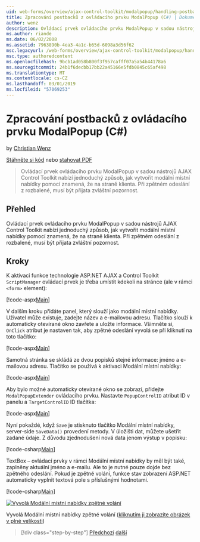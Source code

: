 ```yaml
---
uid: web-forms/overview/ajax-control-toolkit/modalpopup/handling-postbacks-from-a-modalpopup-cs
title: Zpracování postbacků z ovládacího prvku ModalPopup (C#) | Dokumentace Microsoftu
author: wenz
description: Ovládací prvek ovládacího prvku ModalPopup v sadou nástrojů AJAX Control Toolkit nabízí jednoduchý způsob, jak vytvořit modální místní nabídky pomocí znamená, že na straně klienta. Zvláštní pozornost musí být provedeny, když pos...
ms.author: riande
ms.date: 06/02/2008
ms.assetid: 7963890b-4ea3-4a1c-b65d-6098a3d56f62
msc.legacyurl: /web-forms/overview/ajax-control-toolkit/modalpopup/handling-postbacks-from-a-modalpopup-cs
msc.type: authoredcontent
ms.openlocfilehash: 9bcb1ad058b800f3f957cafff07a5a54b44178a6
ms.sourcegitcommit: 24b1f6decbb17bb22a45166e5fdb0845c65af498
ms.translationtype: MT
ms.contentlocale: cs-CZ
ms.lasthandoff: 03/01/2019
ms.locfileid: "57069253"
---
```

<a name="handling-postbacks-from-a-modalpopup-c"></a>Zpracování postbacků z ovládacího prvku ModalPopup (C#)
====================
by [Christian Wenz](https://github.com/wenz)

[Stáhněte si kód](http://download.microsoft.com/download/2/4/0/24052038-f942-4336-905b-b60ae56f0dd5/ModalPopup3.cs.zip) nebo [stahovat PDF](http://download.microsoft.com/download/b/6/a/b6ae89ee-df69-4c87-9bfb-ad1eb2b23373/modalpopup3CS.pdf)

> Ovládací prvek ovládacího prvku ModalPopup v sadou nástrojů AJAX Control Toolkit nabízí jednoduchý způsob, jak vytvořit modální místní nabídky pomocí znamená, že na straně klienta. Při zpětném odeslání z rozbalené, musí být přijata zvláštní pozornost.


## <a name="overview"></a>Přehled

Ovládací prvek ovládacího prvku ModalPopup v sadou nástrojů AJAX Control Toolkit nabízí jednoduchý způsob, jak vytvořit modální místní nabídky pomocí znamená, že na straně klienta. Při zpětném odeslání z rozbalené, musí být přijata zvláštní pozornost.

## <a name="steps"></a>Kroky

K aktivaci funkce technologie ASP.NET AJAX a Control Toolkit `ScriptManager` ovládací prvek je třeba umístit kdekoli na stránce (ale v rámci `<form>` element):

[!code-aspx[Main](handling-postbacks-from-a-modalpopup-cs/samples/sample1.aspx)]

V dalším kroku přidáte panel, který slouží jako modální místní nabídky. Uživatel může existuje, zadejte název a e-mailovou adresu. Tlačítko slouží k automaticky otevírané okno zavřete a uložte informace. Všimněte si, `OnClick` atribut je nastaven tak, aby zpětné odeslání vyvolá se při kliknutí na toto tlačítko:

[!code-aspx[Main](handling-postbacks-from-a-modalpopup-cs/samples/sample2.aspx)]

Samotná stránka se skládá ze dvou popisků stejné informace: jméno a e-mailovou adresu. Tlačítko se používá k aktivaci Modální místní nabídky:

[!code-aspx[Main](handling-postbacks-from-a-modalpopup-cs/samples/sample3.aspx)]

Aby bylo možné automaticky otevírané okno se zobrazí, přidejte `ModalPopupExtender` ovládacího prvku. Nastavte `PopupControlID` atribut ID v panelu a `TargetControlID` ID tlačítka:

[!code-aspx[Main](handling-postbacks-from-a-modalpopup-cs/samples/sample4.aspx)]

Nyní pokaždé, když `Save` je stisknuto tlačítko Modální místní nabídky, server-side `SaveData()` provedení metody. V úložišti dat, můžete ušetřit zadané údaje. Z důvodu zjednodušení nová data jenom výstup v popisku:

[!code-csharp[Main](handling-postbacks-from-a-modalpopup-cs/samples/sample5.cs)]

TextBox – ovládací prvky v rámci Modální místní nabídky by měl být také, zaplněny aktuální jméno a e-mailu. Ale to je nutné pouze dojde bez zpětného odeslání. Pokud je zpětné volání, funkce stav zobrazení ASP.NET automaticky vyplnit textová pole s příslušnými hodnotami.

[!code-csharp[Main](handling-postbacks-from-a-modalpopup-cs/samples/sample6.cs)]


[![Vyvolá Modální místní nabídky zpětné volání](handling-postbacks-from-a-modalpopup-cs/_static/image2.png)](handling-postbacks-from-a-modalpopup-cs/_static/image1.png)

Vyvolá Modální místní nabídky zpětné volání ([kliknutím ji zobrazíte obrázek v plné velikosti](handling-postbacks-from-a-modalpopup-cs/_static/image3.png))

> [!div class="step-by-step"]
> [Předchozí](using-modalpopup-with-a-repeater-control-cs.md)
> [další](positioning-a-modalpopup-cs.md)
